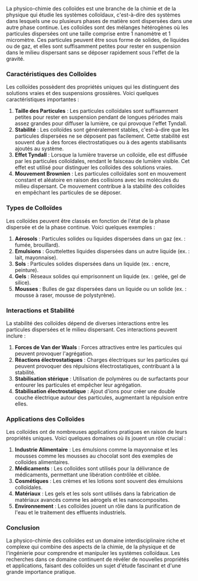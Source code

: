 La physico-chimie des colloïdes est une branche de la chimie et de la physique qui étudie les systèmes colloïdaux, c'est-à-dire des systèmes dans lesquels une ou plusieurs phases de matière sont dispersées dans une autre phase continue. Les colloïdes sont des mélanges hétérogènes où les particules dispersées ont une taille comprise entre 1 nanomètre et 1 micromètre. Ces particules peuvent être sous forme de solides, de liquides ou de gaz, et elles sont suffisamment petites pour rester en suspension dans le milieu dispersant sans se déposer rapidement sous l'effet de la gravité.

### Caractéristiques des Colloïdes

Les colloïdes possèdent des propriétés uniques qui les distinguent des solutions vraies et des suspensions grossières. Voici quelques caractéristiques importantes :

1. **Taille des Particules** : Les particules colloïdales sont suffisamment petites pour rester en suspension pendant de longues périodes mais assez grandes pour diffuser la lumière, ce qui provoque l'effet Tyndall.
2. **Stabilité** : Les colloïdes sont généralement stables, c'est-à-dire que les particules dispersées ne se déposent pas facilement. Cette stabilité est souvent due à des forces électrostatiques ou à des agents stabilisants ajoutés au système.
3. **Effet Tyndall** : Lorsque la lumière traverse un colloïde, elle est diffusée par les particules colloïdales, rendant le faisceau de lumière visible. Cet effet est utilisé pour distinguer les colloïdes des solutions vraies.
4. **Mouvement Brownien** : Les particules colloïdales sont en mouvement constant et aléatoire en raison des collisions avec les molécules du milieu dispersant. Ce mouvement contribue à la stabilité des colloïdes en empêchant les particules de se déposer.

### Types de Colloïdes

Les colloïdes peuvent être classés en fonction de l'état de la phase dispersée et de la phase continue. Voici quelques exemples :

1. **Aérosols** : Particules solides ou liquides dispersées dans un gaz (ex. : fumée, brouillard).
2. **Emulsions** : Gouttelettes liquides dispersées dans un autre liquide (ex. : lait, mayonnaise).
3. **Sols** : Particules solides dispersées dans un liquide (ex. : encre, peinture).
4. **Gels** : Réseaux solides qui emprisonnent un liquide (ex. : gelée, gel de silice).
5. **Mousses** : Bulles de gaz dispersées dans un liquide ou un solide (ex. : mousse à raser, mousse de polystyrène).

### Interactions et Stabilité

La stabilité des colloïdes dépend de diverses interactions entre les particules dispersées et le milieu dispersant. Ces interactions peuvent inclure :

1. **Forces de Van der Waals** : Forces attractives entre les particules qui peuvent provoquer l'agrégation.
2. **Réactions électrostatiques** : Charges électriques sur les particules qui peuvent provoquer des répulsions électrostatiques, contribuant à la stabilité.
3. **Stabilisation stérique** : Utilisation de polymères ou de surfactants pour entourer les particules et empêcher leur agrégation.
4. **Stabilisation électrostatique** : Ajout d'ions pour créer une double couche électrique autour des particules, augmentant la répulsion entre elles.

### Applications des Colloïdes

Les colloïdes ont de nombreuses applications pratiques en raison de leurs propriétés uniques. Voici quelques domaines où ils jouent un rôle crucial :

1. **Industrie Alimentaire** : Les émulsions comme la mayonnaise et les mousses comme les mousses au chocolat sont des exemples de colloïdes alimentaires.
2. **Médicaments** : Les colloïdes sont utilisés pour la délivrance de médicaments, permettant une libération contrôlée et ciblée.
3. **Cosmétiques** : Les crèmes et les lotions sont souvent des émulsions colloïdales.
4. **Matériaux** : Les gels et les sols sont utilisés dans la fabrication de matériaux avancés comme les aérogels et les nanocomposites.
5. **Environnement** : Les colloïdes jouent un rôle dans la purification de l'eau et le traitement des effluents industriels.

### Conclusion

La physico-chimie des colloïdes est un domaine interdisciplinaire riche et complexe qui combine des aspects de la chimie, de la physique et de l'ingénierie pour comprendre et manipuler les systèmes colloïdaux. Les recherches dans ce domaine continuent de révéler de nouvelles propriétés et applications, faisant des colloïdes un sujet d'étude fascinant et d'une grande importance pratique.